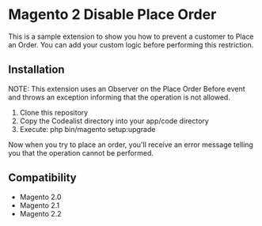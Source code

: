 # Magento 2 Disable Place Order
This is a sample extension to show you how to prevent a customer to Place an Order.
You can add your custom logic before performing this restriction.

## Installation

NOTE:  This extension uses an Observer on the Place Order Before event and throws an exception informing that the operation is not allowed.

1. Clone this repository
2. Copy the Codealist directory into your app/code directory
3. Execute: php bin/magento setup:upgrade

Now when you try to place an order, you'll receive an error message telling you that the operation cannot be performed.

## Compatibility
- Magento 2.0
- Magento 2.1
- Magento 2.2